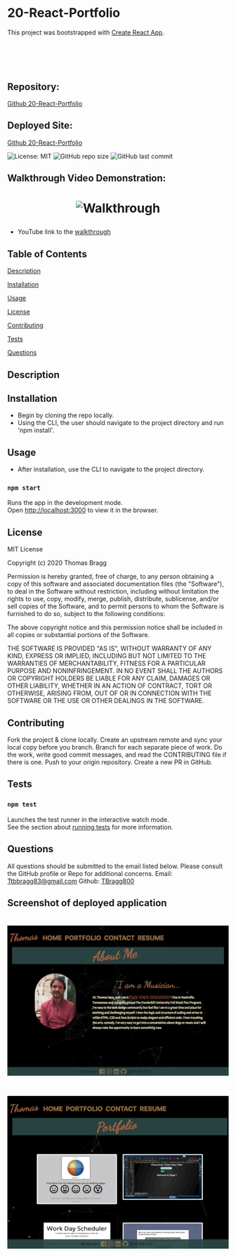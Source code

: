 # 20-React-Portfolio

This project was bootstrapped with [Create React App](https://github.com/facebook/create-react-app).

# <p align="center">![]()</p>

##  Repository: 
[Github 20-React-Portfolio](https://github.com/TBragg800/20-React-Portfolio)

##  Deployed Site:
[Github 20-React-Portfolio](https://tbragg800.github.io/20-React-Portfolio/)

![License: MIT](https://img.shields.io/badge/License-MIT-brightgreen.svg)
![GitHub repo size](https://img.shields.io/github/repo-size/TBragg800/20-React-Portfolio)
![GitHub last commit](https://img.shields.io/github/last-commit/TBragg800/20-React-Portfolio)

## Walkthrough Video Demonstration: 
# <p align="center">![Walkthrough](./public/assets/React-Port.gif)</p>
* YouTube link to the 
[walkthrough](https://youtu.be/6Ljar8aY8pE)

## Table of Contents
  [Description](#Description)

  [Installation](#Installation)

  [Usage](#Usage)

  [License](#License)

  [Contributing](#Contributing)

  [Tests](#Tests)

  [Questions](#Questions)
  
## Description


## Installation
* Begin by cloning the repo locally.
* Using the CLI, the user should navigate to the project directory and run 'npm install'.

## Usage
* After installation, use the CLI to navigate to the project directory.

### `npm start`
Runs the app in the development mode.<br />
Open [http://localhost:3000](http://localhost:3000) to view it in the browser.

## License
  MIT License

Copyright (c) 2020 Thomas Bragg

Permission is hereby granted, free of charge, to any person obtaining a copy
of this software and associated documentation files (the "Software"), to deal
in the Software without restriction, including without limitation the rights
to use, copy, modify, merge, publish, distribute, sublicense, and/or sell
copies of the Software, and to permit persons to whom the Software is
furnished to do so, subject to the following conditions:

The above copyright notice and this permission notice shall be included in all
copies or substantial portions of the Software.

THE SOFTWARE IS PROVIDED "AS IS", WITHOUT WARRANTY OF ANY KIND, EXPRESS OR
IMPLIED, INCLUDING BUT NOT LIMITED TO THE WARRANTIES OF MERCHANTABILITY,
FITNESS FOR A PARTICULAR PURPOSE AND NONINFRINGEMENT. IN NO EVENT SHALL THE
AUTHORS OR COPYRIGHT HOLDERS BE LIABLE FOR ANY CLAIM, DAMAGES OR OTHER
LIABILITY, WHETHER IN AN ACTION OF CONTRACT, TORT OR OTHERWISE, ARISING FROM,
OUT OF OR IN CONNECTION WITH THE SOFTWARE OR THE USE OR OTHER DEALINGS IN THE
SOFTWARE.

## Contributing
Fork the project & clone locally. Create an upstream remote and sync your local copy before you branch. Branch for each separate piece of work. Do the work, write good commit messages, and read the CONTRIBUTING file if there is one. Push to your origin repository. Create a new PR in GitHub.

## Tests
### `npm test`
Launches the test runner in the interactive watch mode.<br />
See the section about [running tests](https://facebook.github.io/create-react-app/docs/running-tests) for more information.

## Questions
  All questions should be submitted to the email listed below. Please consult the GitHub profile or Repo for additional concerns. 
  Email: Ttbbragg83@gmail.com
  Github: [TBragg800](http://github.com/TBragg800)

## Screenshot of deployed application
# <p align="center">![](./public/assets/P-home.png)</p>
# <p align="center">![](./public/assets/P-port.png)</p>